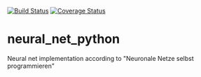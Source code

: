 [![Build Status](https://travis-ci.com/BenG2121/neural_net_python.svg?branch=master)](https://travis-ci.com/BenG2121/neural_net_python)
[![Coverage Status](https://coveralls.io/repos/github/BenG2121/neural_net_python/badge.svg?branch=master)](https://coveralls.io/github/BenG2121/neural_net_python?branch=master)
# neural_net_python
Neural net implementation according to "Neuronale Netze selbst programmieren"
